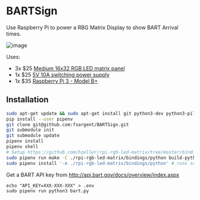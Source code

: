 # BARTSign

Use Raspberry Pi to power a RBG Matrix Display to show BART Arrival times.

![image](i.imgur.com/iaVmHZhb.jpg)

Uses:

- 3x \$25 [Medium 16x32 RGB LED matrix panel](https://www.adafruit.com/product/420)
- 1x \$25 [5V 10A switching power supply](https://www.adafruit.com/product/658)
- 1x \$35 [Raspberry Pi 3 - Model B+](https://www.adafruit.com/product/3775)

## Installation

```bash
sudo apt-get update && sudo apt-get install git python3-dev python3-pillow libtiff-dev  zlib1g-dev libfreetype6-dev liblcms1-dev libwebp-dev tcl8.5-dev tk8.5-dev -y
pip install --user pipenv
git clone git@github.com:fsargent/BARTSign.git
git submodule init
git submodule update
pipenv install
pipenv shell
# Setup https://github.com/hzeller/rpi-rgb-led-matrix/tree/master/bindings/python
sudo pipenv run make -C ./rpi-rgb-led-matrix/bindings/python build-python PYTHON=$(which python3)
sudo pipenv install '-e ./rpi-rgb-led-matrix/bindings/python' # runs setup.py install for pipenv
```

Get a BART API key from http://api.bart.gov/docs/overview/index.aspx

```
echo "API_KEY=XXX-XXX-XXX" > .env
sudo pipenv run python3 bart.py
```
